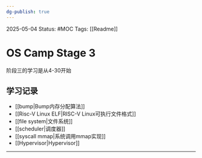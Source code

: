 ```yaml
---
dg-publish: true
---
```

2025-05-04
Status: #MOC
Tags: [[Readme]]

# OS Camp Stage 3

阶段三的学习是从4-30开始

## 学习记录
- [[bump|Bump内存分配算法]]
- [[Risc-V Linux ELF|RISC-V Linux可执行文件格式]]
- [[file system|文件系统]]
- [[scheduler|调度器]]
- [[syscall mmap|系统调用mmap实现]]
- [[Hypervisor|Hypervisor]]

___